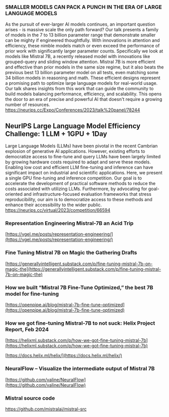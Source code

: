 ### SMALLER MODELS CAN PACK A PUNCH IN THE ERA OF LARGE LANGUAGE MODELS
As the pursuit of ever-larger AI models continues, an important question arises - is massive scale the only path forward? Our talk presents a family of models in the 7 to 13 billion parameter range that demonstrate smaller can be mighty if engineered thoughtfully. With innovations in attention and efficiency, these nimble models match or even exceed the performance of prior work with significantly larger parameter counts. Specifically we look at models like Mistral 7B, a recently released model with innovations like grouped-query and sliding window attention. Mistral 7B is more efficient and effective than prior models in the same size regime, but it also beats the previous best 13 billion parameter model on all tests, even matching some 34 billion models in reasoning and math. These efficient designs represent a promising path to optimize large language models for real-world usage. Our talk shares insights from this work that can guide the community to build models balancing performance, efficiency, and scalability. This opens the door to an era of precise and powerful AI that doesn't require a growing number of resources.
https://neurips.cc/Expo/Conferences/2023/talk%20panel/78244

## NeurIPS Large Language Model Efficiency Challenge: 1 LLM + 1GPU + 1Day
Large Language Models (LLMs) have been pivotal in the recent Cambrian explosion of generative AI applications. However, existing efforts to democratize access to fine-tune and query LLMs have been largely limited by growing hardware costs required to adapt and serve these models. Enabling low cost and efficient LLM fine-tuning and inference can have significant impact on industrial and scientific applications. Here, we present a single GPU fine-tuning and inference competition. Our goal is to accelerate the development of practical software methods to reduce the costs associated with utilizing LLMs. Furthermore, by advocating for goal-oriented and infrastructure-focused evaluation frameworks that stress reproducibility, our aim is to democratize access to these methods and enhance their accessibility to the wider public.
https://neurips.cc/virtual/2023/competition/66594

### Representation Engineering Mistral-7B an Acid Trip

[https://vgel.me/posts/representation-engineering/](https://vgel.me/posts/representation-engineering/)

### Fine Tuning Mistral 7B on Magic the Gathering Drafts

[https://generallyintelligent.substack.com/p/fine-tuning-mistral-7b-on-magic-the](https://generallyintelligent.substack.com/p/fine-tuning-mistral-7b-on-magic-the)

### How we built “Mistral 7B Fine-Tune Optimized,” the best 7B model for fine-tuning

[https://openpipe.ai/blog/mistral-7b-fine-tune-optimized](https://openpipe.ai/blog/mistral-7b-fine-tune-optimized)

### How we got fine-tuning Mistral-7B to not suck: Helix Project Report, Feb 2024

[https://helixml.substack.com/p/how-we-got-fine-tuning-mistral-7b](https://helixml.substack.com/p/how-we-got-fine-tuning-mistral-7b)

[https://docs.helix.ml/helix/](https://docs.helix.ml/helix/)

### NeuralFlow – Visualize the intermediate output of Mistral 7B

[https://github.com/valine/NeuralFlow](https://github.com/valine/NeuralFlow)

### Mistral source code

https://github.com/mistralai/mistral-src
